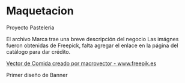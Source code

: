 # Maquetacion
Proyecto Pasteleria

El archivo Marca trae una breve descripción del negocio
Las imágnes fueron obtenidas de Freepick, falta agregar el enlace en la página del catálogo para dar crédito.

<a href='https://www.freepik.es/vectores/comida'>Vector de Comida creado por macrovector - www.freepik.es</a>

Primer diseño de Banner
